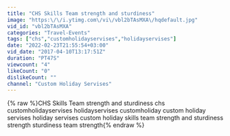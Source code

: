 ```yaml
---
title: "CHS Skills Team strength and sturdiness"
image: "https:\/\/i.ytimg.com\/vi\/vbl2bTAsMXA\/hqdefault.jpg"
vid_id: "vbl2bTAsMXA"
categories: "Travel-Events"
tags: ["chs","customholidayservises","holidayservises"]
date: "2022-02-23T21:55:54+03:00"
vid_date: "2017-04-10T13:17:51Z"
duration: "PT47S"
viewcount: "4"
likeCount: "0"
dislikeCount: ""
channel: "Custom Holiday Servises"
---
```

{% raw %}CHS Skills Team strength and sturdiness chs customholidayservises holidayservises customholiday custom holiday servises holiday servises custom holiday skills team strength and sturdiness strength sturdiness team strength{% endraw %}
